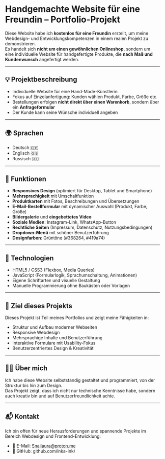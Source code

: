 # Handgemachte Website für eine Freundin – Portfolio-Projekt

Diese Website habe ich **kostenlos für eine Freundin** erstellt, um meine Webdesign- und Entwicklungskompetenzen in einem realen Projekt zu demonstrieren.  
Es handelt sich **nicht um einen gewöhnlichen Onlineshop**, sondern um eine individuelle Website für handgefertigte Produkte, die **nach Maß und Kundenwunsch** angefertigt werden.

---

## 💡 Projektbeschreibung

- Individuelle Website für eine Hand-Made-Künstlerin
- Fokus auf Einzelanfertigung: Kunden wählen Produkt, Farbe, Größe etc.
- Bestellungen erfolgen **nicht direkt über einen Warenkorb**, sondern über ein **Anfrageformular**
- Der Kunde kann seine Wünsche individuell angeben

---

## 🌍 Sprachen

- Deutsch 🇩🇪  
- Englisch 🇬🇧  
- Russisch 🇷🇺  

---

## 📱 Funktionen

- **Responsives Design** (optimiert für Desktop, Tablet und Smartphone)
- **Mehrsprachigkeit** mit Umschaltfunktion
- **Produktkarten** mit Fotos, Beschreibungen und Übersetzungen
- **E-Mail-Bestellformular** mit dynamischer Auswahl (Produkt, Farbe, Größe)
- **Bildergalerie** und **eingebettetes Video**
- **Soziale Medien**: Instagram-Link, WhatsApp-Button
- **Rechtliche Seiten** (Impressum, Datenschutz, Nutzungsbedingungen)
- **Dropdown-Menü** mit schöner Benutzerführung
- **Designfarben**: Grüntöne (#368264, #419a74)

---

## 🔧 Technologien

- HTML5 / CSS3 (Flexbox, Media Queries)
- JavaScript (Formularlogik, Sprachumschaltung, Animationen)
- Eigene Schriftarten und visuelle Gestaltung
- Manuelle Programmierung ohne Baukästen oder Vorlagen

---

## 🎯 Ziel dieses Projekts

Dieses Projekt ist Teil meines Portfolios und zeigt meine Fähigkeiten in:

- Struktur und Aufbau moderner Webseiten
- Responsive Webdesign
- Mehrsprachige Inhalte und Benutzerführung
- Interaktive Formulare mit Usability-Fokus
- Benutzerzentriertes Design & Kreativität

---

## 👩‍💻 Über mich

Ich habe diese Website selbstständig gestaltet und programmiert, von der Struktur bis hin zum Design.  
Das Projekt zeigt, dass ich nicht nur technische Kenntnisse habe, sondern auch kreativ bin und auf Benutzerfreundlichkeit achte.

---

## 📬 Kontakt

Ich bin offen für neue Herausforderungen und spannende Projekte im Bereich Webdesign und Frontend-Entwicklung:

- 📧 E-Mail: Snailaura@proton.me
- 💼 GitHub: github.com/inka-ink/
